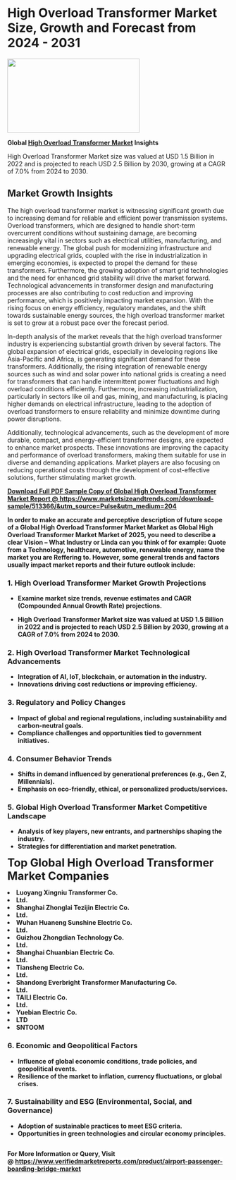 <H1>High Overload Transformer Market Size, Growth and Forecast from 2024 - 2031</H1><img class="aligncenter size-medium wp-image-584254" src="https://thirdeyenews.in/wp-content/uploads/2024/09/Global-Market-Research-300x168.jpeg" alt="" width="300" height="168" /><p><strong>Global&nbsp;<a href="https://www.marketsizeandtrends.com/download-sample/513366/&amp;utm_source=Pulse&amp;utm_medium=204">High Overload Transformer Market</a> Insights</strong></p><p>High Overload Transformer Market size was valued at USD 1.5 Billion in 2022 and is projected to reach USD 2.5 Billion by 2030, growing at a CAGR of 7.0% from 2024 to 2030.</p><p><h2>Market Growth Insights</h2> <p>The high overload transformer market is witnessing significant growth due to increasing demand for reliable and efficient power transmission systems. Overload transformers, which are designed to handle short-term overcurrent conditions without sustaining damage, are becoming increasingly vital in sectors such as electrical utilities, manufacturing, and renewable energy. The global push for modernizing infrastructure and upgrading electrical grids, coupled with the rise in industrialization in emerging economies, is expected to propel the demand for these transformers. Furthermore, the growing adoption of smart grid technologies and the need for enhanced grid stability will drive the market forward. Technological advancements in transformer design and manufacturing processes are also contributing to cost reduction and improving performance, which is positively impacting market expansion. With the rising focus on energy efficiency, regulatory mandates, and the shift towards sustainable energy sources, the high overload transformer market is set to grow at a robust pace over the forecast period.</p> <p><strong><a href="#"></a></strong></p> <p>In-depth analysis of the market reveals that the high overload transformer industry is experiencing substantial growth driven by several factors. The global expansion of electrical grids, especially in developing regions like Asia-Pacific and Africa, is generating significant demand for these transformers. Additionally, the rising integration of renewable energy sources such as wind and solar power into national grids is creating a need for transformers that can handle intermittent power fluctuations and high overload conditions efficiently. Furthermore, increasing industrialization, particularly in sectors like oil and gas, mining, and manufacturing, is placing higher demands on electrical infrastructure, leading to the adoption of overload transformers to ensure reliability and minimize downtime during power disruptions.</p> <p>Additionally, technological advancements, such as the development of more durable, compact, and energy-efficient transformer designs, are expected to enhance market prospects. These innovations are improving the capacity and performance of overload transformers, making them suitable for use in diverse and demanding applications. Market players are also focusing on reducing operational costs through the development of cost-effective solutions, further stimulating market growth.</p> <p><strong><a href="#"></p><p><span class=""><strong>Download Full PDF Sample Copy of Global High Overload Transformer Market Report</strong> @ <a href="https://www.marketsizeandtrends.com/download-sample/513366/&amp;utm_source=Pulse&amp;utm_medium=204" target="_blank">https://www.marketsizeandtrends.com/download-sample/513366/&amp;utm_source=Pulse&amp;utm_medium=204</a></span></p><p>In order to make an accurate and perceptive description of future scope of a Global&nbsp;High Overload Transformer Market Market as Global&nbsp;High Overload Transformer Market Market of 2025, you need to describe a clear Vision &ndash; What Industry or Linda can you think of for example: Quote from a Technology, healthcare, automotive, renewable energy, name the market you are Reffering to. However, some general trends and factors usually impact market reports and their future outlook include:</p><h3>1.&nbsp;<strong>High Overload Transformer Market Growth Projections</strong></h3><ul><li>Examine market size trends, revenue estimates and CAGR (Compounded Annual Growth Rate) projections.</li><li><p>High Overload Transformer Market size was valued at USD 1.5 Billion in 2022 and is projected to reach USD 2.5 Billion by 2030, growing at a CAGR of 7.0% from 2024 to 2030.</p></li></ul><h3>2.&nbsp;<strong>High Overload Transformer Market Technological Advancements</strong></h3><ul><li>Integration of AI, IoT, blockchain, or automation in the industry.</li><li>Innovations driving cost reductions or improving efficiency.</li></ul><h3>3.&nbsp;<strong>Regulatory and Policy Changes</strong></h3><ul><li>Impact of global and regional regulations, including sustainability and carbon-neutral goals.</li><li>Compliance challenges and opportunities tied to government initiatives.</li></ul><h3>4.&nbsp;<strong>Consumer Behavior Trends</strong></h3><ul><li>Shifts in demand influenced by generational preferences (e.g., Gen Z, Millennials).</li><li>Emphasis on eco-friendly, ethical, or personalized products/services.</li></ul><h3>5.&nbsp;<strong>Global High Overload Transformer Market Competitive Landscape</strong></h3><ul><li>Analysis of key players, new entrants, and partnerships shaping the industry.</li><li>Strategies for differentiation and market penetration.</li></ul><p data-pm-slice="1 1 []"><span style="color: inherit; font-family: inherit; font-size: 25px;">Top Global High Overload Transformer Market Companies</span></p><div class="" data-test-id=""><p><li>Luoyang Xingniu Transformer Co.</li><li> Ltd.</li><li> Shanghai Zhonglai Tezijin Electric Co.</li><li> Ltd.</li><li> Wuhan Huaneng Sunshine Electric Co.</li><li> Ltd.</li><li> Guizhou Zhongdian Technology Co.</li><li> Ltd.</li><li> Shanghai Chuanbian Electric Co.</li><li> Ltd.</li><li> Tiansheng Electric Co.</li><li> Ltd.</li><li> Shandong Everbright Transformer Manufacturing Co.</li><li> Ltd.</li><li> TAILI Electric Co.</li><li> Ltd.</li><li> Yuebian Electric Co.</li><li> LTD</li><li> SNTOOM</li></p></div><h3>6.&nbsp;<strong>Economic and Geopolitical Factors</strong></h3><ul><li>Influence of global economic conditions, trade policies, and geopolitical events.</li><li>Resilience of the market to inflation, currency fluctuations, or global crises.</li></ul><h3>7.&nbsp;<strong>Sustainability and ESG (Environmental, Social, and Governance)</strong></h3><ul><li>Adoption of sustainable practices to meet ESG criteria.</li><li>Opportunities in green technologies and circular economy principles.</li></ul><h2><strong style="font-size: 14px;">For More Information or Query, Visit @&nbsp;</strong><a style="background-color: #ffffff; font-size: 14px;" href="https://www.marketsizeandtrends.com/report/high-overload-transformer-market/" target="_blank">https://www.verifiedmarketreports.com/product/airport-passenger-boarding-bridge-market</a></h2>
